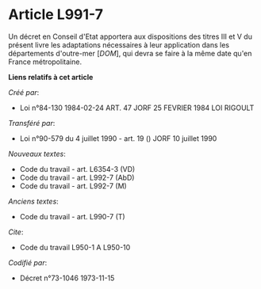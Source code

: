# Article L991-7

Un décret en Conseil d'Etat apportera aux dispositions des titres III et V du présent livre les adaptations nécessaires à
leur application dans les départements d'outre-mer [*DOM*], qui devra se faire à la même date qu'en France métropolitaine.

**Liens relatifs à cet article**

_Créé par_:

  - Loi n°84-130 1984-02-24 ART. 47 JORF 25 FEVRIER 1984 LOI RIGOULT

_Transféré par_:

  - Loi n°90-579 du 4 juillet 1990 - art. 19 () JORF 10 juillet 1990

_Nouveaux textes_:

  - Code du travail - art. L6354-3 (VD)
  - Code du travail - art. L992-7 (AbD)
  - Code du travail - art. L992-7 (M)

_Anciens textes_:

  - Code du travail - art. L990-7 (T)

_Cite_:

  - Code du travail L950-1 A L950-10

_Codifié par_:

  - Décret n°73-1046 1973-11-15
